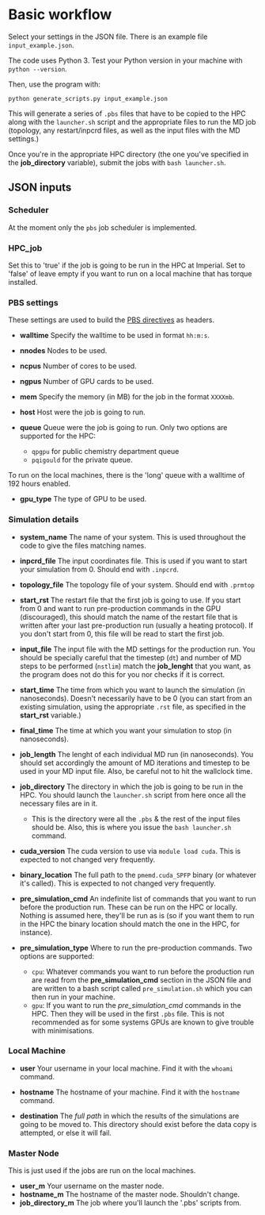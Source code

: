 # Basic workflow
Select your settings in the JSON file. There is an example file `input_example.json`.

The code uses Python 3. Test your Python version in your machine with `python --version`.

Then, use the program with:
```
python generate_scripts.py input_example.json
```
This will generate a series of `.pbs` files that have to be copied to the HPC along with the `launcher.sh` script and the appropriate
files to run the MD job (topology, any restart/inpcrd files, as well as the input files with the MD settings.)

Once you're in the appropriate HPC directory (the one you've specified in the **job_directory** variable),
submit the jobs with `bash launcher.sh`.

## JSON inputs

### Scheduler
At the moment only the `pbs` job scheduler is implemented.

### HPC_job
Set this to 'true' if the job is going to be run in the HPC at Imperial. Set to 'false' of leave empty
if you want to run on a local machine that has torque installed.

### PBS settings
These settings are used to build the [PBS directives](https://www.osc.edu/supercomputing/batch-processing-at-osc/pbs-directives-summary) as headers.
* **walltime** Specify the walltime to be used in format `hh:m:s`.

* **nnodes** Nodes to be used.

* **ncpus** Number of cores to be used.

* **ngpus** Number of GPU cards to be used.

* **mem** Specify the memory (in MB) for the job in the format `XXXXmb`.

* **host** Host were the job is going to run.

* **queue** Queue were the job is going to run. Only two options are supported for the HPC:
  * `qpgpu` for public chemistry department queue
  * `pqigould` for the private queue.

To run on the local machines, there is the 'long' queue with a walltime of 192 hours enabled.

* **gpu_type** The type of GPU to be used. 



### Simulation details
* **system_name** The name of your system. This is used throughout the code to give the files matching names.

* **inpcrd_file** The input coordinates file. This is used if you want to start your simulation from 0. Should end with `.inpcrd`.

* **topology_file** The topology file of your system. Should end with `.prmtop`

* **start_rst** The restart file that the first job is going to use. If you start from 0 and want to run pre-production commands
in the GPU (discouraged), this should match the name of the restart file that is written after your last pre-production run 
(usually a heating protocol). If you don't start from 0, this file will be read to start the first job.

* **input_file** The input file with the MD settings for the production run. You should be specially careful that the
timestep (`dt`) and number of MD steps to be performed (`nstlim`) match the **job_lenght** that you want,
as the program does not do this for you nor checks if it is correct.

* **start_time** The time from which you want to launch the simulation (in nanoseconds). Doesn't necessarily have to be
0 (you can start from an existing simulation, using the appropriate `.rst` file, as specified in the **start_rst** variable.)

* **final_time** The time at which you want your simulation to stop (in nanoseconds).

* **job_length** The lenght of each individual MD run (in nanoseconds). You should set accordingly the amount of MD iterations and timestep to
be used in your MD input file. Also, be careful not to hit the wallclock time.

* **job_directory** The directory in which the job is going to be run in the HPC. You should launch the `launcher.sh` script 
from here once all the necessary files are in it.
  * This is the directory were all the `.pbs` & the rest of the input files should be. Also, this is where you issue the `bash launcher.sh` command.

* **cuda_version** The cuda version to use via `module load cuda`. This is expected to not changed very frequently.

* **binary_location** The full path to the `pmemd.cuda_SPFP` binary (or whatever it's called). This is expected to not changed very frequently.

* **pre_simulation_cmd** An indefinite list of commands that you want to run before the production run. These can be run on the
HPC or locally. Nothing is assumed here, they'll be run as is (so if you want them to run in the HPC the binary location
should match the one in the HPC, for instance).

* **pre_simulation_type** Where to run the pre-production commands. Two options are supported:

  * `cpu`: Whatever commands you want to run before the production run are read from the **pre_simulation_cmd**
        section in the JSON file and are written to a bash script called `pre_simulation.sh` which you can then
        run in your machine.
  * `gpu`: If you want to run the *pre_simulation_cmd* commands in the HPC. Then they will be used in the first
        `.pbs` file. This is not recommended as for some systems GPUs are known to give trouble with minimisations.



### Local Machine
* **user** Your username in your local machine. Find it with the `whoami` command.

* **hostname** The hostname of your machine. Find it with the `hostname` command.

* **destination** The *full path* in which the results of the simulations are going to be moved to. This directory should
exist before the data copy is attempted, or else it will fail.

### Master Node
This is just used if the jobs are run on the local machines.
* **user_m** Your username on the master node.
* **hostname_m** The hostname of the master node. Shouldn't change.
* **job_directory_m** The job where you'll launch the '.pbs' scripts from.

